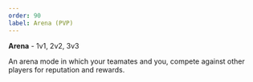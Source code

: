 ```yaml
---
order: 90
label: Arena (PVP) 
---
```


**Arena** - 1v1, 2v2, 3v3

An arena mode in which your teamates and you, compete against other players for reputation and rewards.
